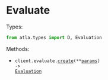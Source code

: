 # Evaluate

Types:

```python
from atla.types import D, Evaluation
```

Methods:

- <code title="post /v1/evaluate">client.evaluate.<a href="./src/atla/resources/evaluate.py">create</a>(\*\*<a href="src/atla/types/evaluate_create_params.py">params</a>) -> <a href="./src/atla/types/evaluation.py">Evaluation</a></code>
